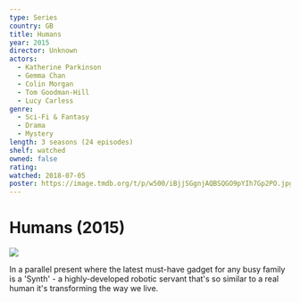```yaml
---
type: Series
country: GB
title: Humans
year: 2015
director: Unknown
actors:
  - Katherine Parkinson
  - Gemma Chan
  - Colin Morgan
  - Tom Goodman-Hill
  - Lucy Carless
genre:
  - Sci-Fi & Fantasy
  - Drama
  - Mystery
length: 3 seasons (24 episodes)
shelf: watched
owned: false
rating:
watched: 2018-07-05
poster: https://image.tmdb.org/t/p/w500/iBjjSGgnjAQBSQGO9pYIh7Gp2PO.jpg
---
```


# Humans (2015)

![](https://image.tmdb.org/t/p/w500/iBjjSGgnjAQBSQGO9pYIh7Gp2PO.jpg)

In a parallel present where the latest must-have gadget for any busy family is a 'Synth' - a highly-developed robotic servant that's so similar to a real human it's transforming the way we live.